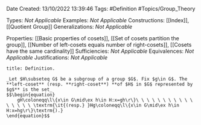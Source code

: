 <div class="topSpace"></div>

Date Created: 13/10/2022 13:39:46
Tags: #Definition #Topics/Group_Theory

Types: _Not Applicable_
Examples: _Not Applicable_
Constructions: [[Index]], [[Quotient Group]]
Generalizations: _Not Applicable_

Properties: [[Basic properties of cosets]], [[Set of cosets partition the group]], [[Number of left-cosets equals number of right-cosets]], [[Cosets have the same cardinality]]
Sufficiencies: _Not Applicable_
Equivalences: _Not Applicable_
Justifications: _Not Applicable_

``` ad-Definition
title: Definition.

_Let $H\subseteq G$ be a subgroup of a group $G$. Fix $g\in G$. The **left-coset** (resp. **right-coset**) **of $H$ in $G$ represented by $g$** is the set_
$$\begin{equation}
    gH\coloneqq\l\{x\in G\mid\ex h\in H:x=gh\r\}\ \ \ \ \ \ \ \ \ \ \ \ \ \ \ \ \textrm{\it{(resp.} }Hg\coloneqq\l\{x\in G\mid\ex h\in H:x=hg\r\}\textrm{).}
\end{equation}$$

```
